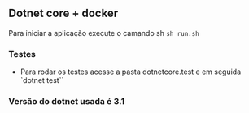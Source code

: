 ## Dotnet core + docker
Para iniciar a aplicação execute o camando sh `sh run.sh`

### Testes
- Para rodar os testes acesse a pasta dotnetcore.test e em seguida `dotnet test``

### Versão do dotnet usada é 3.1
